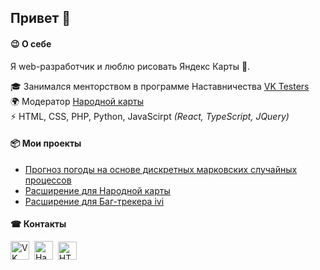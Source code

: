 ## Привет 👋

#### 😉 О себе
Я web-разработчик и люблю рисовать Яндекс Карты 💖.

🎓 Занимался менторством в программе Наставничества [VK Testers](https://vk.com/testers)<br>
🌍 Модератор [Народной карты](https://n.maps.yandex.ru/#!/users/demon7010)<br>
⚡ HTML, CSS, PHP, Python, JavaScirpt _(React, TypeScript, JQuery)_<br>


#### 📦 Мои проекты

* [Прогноз погоды на основе дискретных марковских случайных процессов](https://github.com/DimaPopov/weather)
* [Расширение для Народной карты](https://github.com/DimaPopov/nmap)
* [Расширение для Баг-трекера ivi](https://github.com/DimaPopov/Betatest-ivi-Redmine)

#### ☎ Контакты

<a href="https://vk.com/id236355263" title="VK"><img width="30" height="30" src="https://vk.com/images/icons/favicons/fav_logo.ico" alt="VK"/></a>&nbsp;
<a href="https://n.maps.yandex.ru/#!/users/demon7010" title="Народная карта"><img width="30" height="30" src="https://user-images.githubusercontent.com/52531675/179037243-a6b36a03-5c36-4421-ad0e-0bab82b9b7dd.png" alt="Народная карта"/></a>&nbsp;
<a href="https://htmlacademy.ru/profile/_dmitry" title="HTML Academy"><img width="30" height="29" src="https://user-images.githubusercontent.com/52531675/179049388-578a96bc-3a2b-407f-8d3c-c6ef26aeb68c.png" alt="HTML Academy"/></a>&nbsp;
